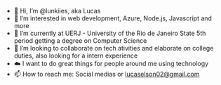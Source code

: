 - 👋 Hi, I’m @lunkiies, aka Lucas
- 👀 I’m interested in web development, Azure, Node.js, Javascript and more
- 🌱 I’m currently at UERJ - University of the Rio de Janeiro State 5th period getting a degree on Computer Science
- 💞️ I’m looking to collaborate on tech ativities and elaborate on college duties, also looking for a intern experience
- ☁️ I want to do great things for people around me using technology
- 📫 How to reach me: Social medias or lucaselson02@gmail.com
<!---
lunkiies/lunkiies is a ✨ special ✨ repository because its `README.md` (this file) appears on your GitHub profile.
You can click the Preview link to take a look at your changes.
--->
